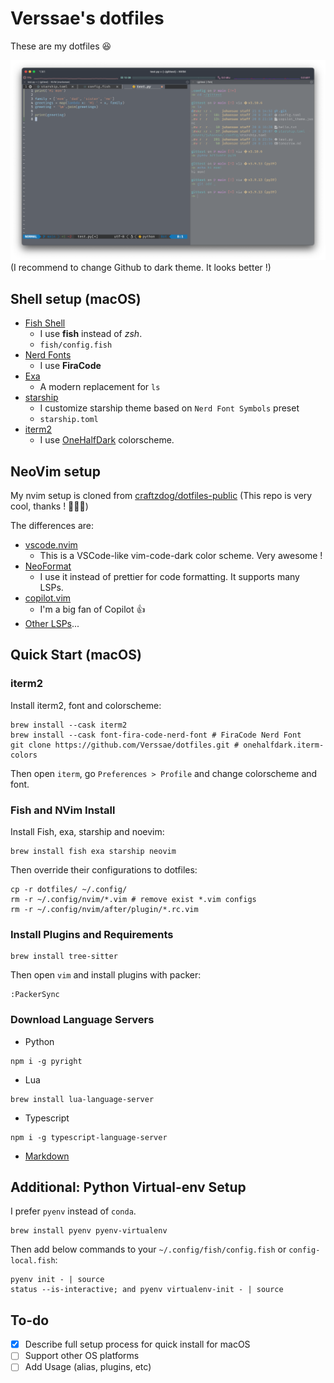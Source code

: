 # Verssae's dotfiles
These are my dotfiles 😆

![screenshot](images/screenshot.png)
(I recommend to change Github to dark theme. It looks better !)
## Shell setup (macOS)
- [Fish Shell](https://github.com/fish-shell/fish-shell)
  - I use __fish__ instead of _zsh_.
  - `fish/config.fish`
- [Nerd Fonts](https://www.nerdfonts.com/)
  - I use __FiraCode__
- [Exa](https://github.com/ogham/exa)
  - A modern replacement for `ls`
- [starship](https://github.com/starship/starship) 
  - I customize starship theme based on `Nerd Font Symbols` preset
  - `starship.toml`
- [iterm2](https://iterm2.com/)
  - I use [OneHalfDark](https://github.com/mbadolato/iTerm2-Color-Schemes) colorscheme.

## NeoVim setup
My nvim setup is cloned from [craftzdog/dotfiles-public](https://github.com/craftzdog/dotfiles-public) (This repo is very cool, thanks ! 🙏🙏🙏)

The differences are:
- [vscode.nvim](https://github.com/Mofiqul/vscode.nvim)
  - This is a VSCode-like vim-code-dark color scheme. Very awesome !
- [NeoFormat](https://github.com/sbdchd/neoformat)
  - I use it instead of prettier for code formatting. It supports many LSPs.
- [copilot.vim](https://github.com/github/copilot.vim)
  - I'm a big fan of Copilot 👍
- [Other LSPs](https://github.com/neovim/nvim-lspconfig/blob/master/doc/server_configurations.md)...

## Quick Start (macOS)
### iterm2
Install iterm2, font and colorscheme:
```fish
brew install --cask iterm2
brew install --cask font-fira-code-nerd-font # FiraCode Nerd Font
git clone https://github.com/Verssae/dotfiles.git # onehalfdark.iterm-colors
```
Then open `iterm`, go `Preferences > Profile` and change colorscheme and font.

### Fish and NVim Install
Install Fish, exa, starship and noevim:
```fish
brew install fish exa starship neovim 
```

Then override their configurations to dotfiles:
```fish
cp -r dotfiles/ ~/.config/
rm -r ~/.config/nvim/*.vim # remove exist *.vim configs
rm -r ~/.config/nvim/after/plugin/*.rc.vim
```

### Install Plugins and Requirements
```fish
brew install tree-sitter
```

Then open `vim` and  install plugins with packer:
```
:PackerSync
```

### Download Language Servers 
- Python
```fish
npm i -g pyright
```
- Lua
```fish
brew install lua-language-server
```
- Typescript
```fish
npm i -g typescript-language-server
```
- [Markdown](https://github.com/artempyanykh/marksman)

## Additional: Python Virtual-env Setup 
I prefer `pyenv` instead of `conda`.
```fish
brew install pyenv pyenv-virtualenv
```

Then add below commands to your `~/.config/fish/config.fish` or `config-local.fish`:
```fish
pyenv init - | source
status --is-interactive; and pyenv virtualenv-init - | source
```

## To-do
- [x] Describe full setup process for quick install for macOS
- [ ] Support other OS platforms
- [ ] Add Usage (alias, plugins, etc)
